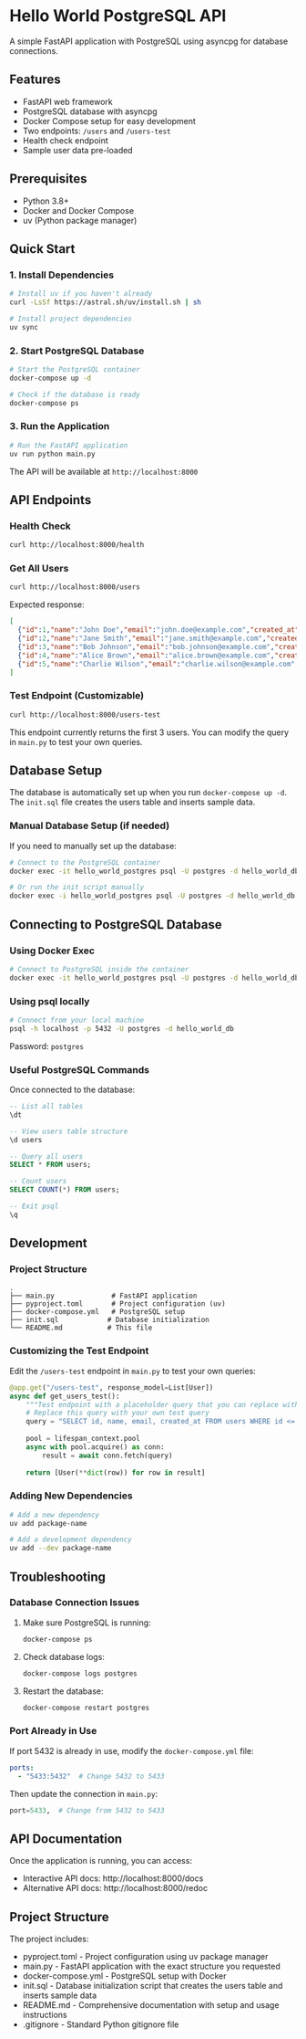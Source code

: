 # Hello World PostgreSQL API

A simple FastAPI application with PostgreSQL using asyncpg for database connections.

## Features

- FastAPI web framework
- PostgreSQL database with asyncpg
- Docker Compose setup for easy development
- Two endpoints: `/users` and `/users-test`
- Health check endpoint
- Sample user data pre-loaded

## Prerequisites

- Python 3.8+
- Docker and Docker Compose
- uv (Python package manager)

## Quick Start

### 1. Install Dependencies

```bash
# Install uv if you haven't already
curl -LsSf https://astral.sh/uv/install.sh | sh

# Install project dependencies
uv sync
```

### 2. Start PostgreSQL Database

```bash
# Start the PostgreSQL container
docker-compose up -d

# Check if the database is ready
docker-compose ps
```

### 3. Run the Application

```bash
# Run the FastAPI application
uv run python main.py
```

The API will be available at `http://localhost:8000`

## API Endpoints

### Health Check
```bash
curl http://localhost:8000/health
```

### Get All Users
```bash
curl http://localhost:8000/users
```

Expected response:
```json
[
  {"id":1,"name":"John Doe","email":"john.doe@example.com","created_at":"2025-07-20T17:45:23.955156Z"},
  {"id":2,"name":"Jane Smith","email":"jane.smith@example.com","created_at":"2025-07-20T17:45:23.955156Z"},
  {"id":3,"name":"Bob Johnson","email":"bob.johnson@example.com","created_at":"2025-07-20T17:45:23.955156Z"},
  {"id":4,"name":"Alice Brown","email":"alice.brown@example.com","created_at":"2025-07-20T17:45:23.955156Z"},
  {"id":5,"name":"Charlie Wilson","email":"charlie.wilson@example.com","created_at":"2025-07-20T17:45:23.955156Z"}
]
```

### Test Endpoint (Customizable)
```bash
curl http://localhost:8000/users-test
```

This endpoint currently returns the first 3 users. You can modify the query in `main.py` to test your own queries.

## Database Setup

The database is automatically set up when you run `docker-compose up -d`. The `init.sql` file creates the users table and inserts sample data.

### Manual Database Setup (if needed)

If you need to manually set up the database:

```bash
# Connect to the PostgreSQL container
docker exec -it hello_world_postgres psql -U postgres -d hello_world_db

# Or run the init script manually
docker exec -i hello_world_postgres psql -U postgres -d hello_world_db < init.sql
```

## Connecting to PostgreSQL Database

### Using Docker Exec

```bash
# Connect to PostgreSQL inside the container
docker exec -it hello_world_postgres psql -U postgres -d hello_world_db
```

### Using psql locally

```bash
# Connect from your local machine
psql -h localhost -p 5432 -U postgres -d hello_world_db
```

Password: `postgres`

### Useful PostgreSQL Commands

Once connected to the database:

```sql
-- List all tables
\dt

-- View users table structure
\d users

-- Query all users
SELECT * FROM users;

-- Count users
SELECT COUNT(*) FROM users;

-- Exit psql
\q
```

## Development

### Project Structure

```
.
├── main.py              # FastAPI application
├── pyproject.toml       # Project configuration (uv)
├── docker-compose.yml   # PostgreSQL setup
├── init.sql            # Database initialization
└── README.md           # This file
```

### Customizing the Test Endpoint

Edit the `/users-test` endpoint in `main.py` to test your own queries:

```python
@app.get("/users-test", response_model=List[User])
async def get_users_test():
    """Test endpoint with a placeholder query that you can replace with your own"""
    # Replace this query with your own test query
    query = "SELECT id, name, email, created_at FROM users WHERE id <= 3 ORDER BY id"
    
    pool = lifespan_context.pool
    async with pool.acquire() as conn:
        result = await conn.fetch(query)
    
    return [User(**dict(row)) for row in result]
```

### Adding New Dependencies

```bash
# Add a new dependency
uv add package-name

# Add a development dependency
uv add --dev package-name
```

## Troubleshooting

### Database Connection Issues

1. Make sure PostgreSQL is running:
   ```bash
   docker-compose ps
   ```

2. Check database logs:
   ```bash
   docker-compose logs postgres
   ```

3. Restart the database:
   ```bash
   docker-compose restart postgres
   ```

### Port Already in Use

If port 5432 is already in use, modify the `docker-compose.yml` file:

```yaml
ports:
  - "5433:5432"  # Change 5432 to 5433
```

Then update the connection in `main.py`:

```python
port=5433,  # Change from 5432 to 5433
```

## API Documentation

Once the application is running, you can access:

- Interactive API docs: http://localhost:8000/docs
- Alternative API docs: http://localhost:8000/redoc 


## Project Structure

The project includes:
- pyproject.toml - Project configuration using uv package manager
- main.py - FastAPI application with the exact structure you requested
- docker-compose.yml - PostgreSQL setup with Docker
- init.sql - Database initialization script that creates the users table and inserts sample data
- README.md - Comprehensive documentation with setup and usage instructions
- .gitignore - Standard Python gitignore file